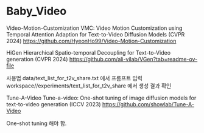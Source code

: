 # Baby_Video
Video-Motion-Customization
VMC: Video Motion Customization using Temporal Attention Adaption for Text-to-Video Diffusion Models (CVPR 2024)
https://github.com/HyeonHo99/Video-Motion-Customization

HiGen
Hierarchical Spatio-temporal Decoupling for Text-to-Video generation (CVPR 2024)
https://github.com/ali-vilab/VGen?tab=readme-ov-file

사용법
data/text_list_for_t2v_share.txt
에서 프롬프트 입력
workspace//experiments/text_list_for_t2v_share
에서 생성 결과 확인

Tune-A-Video
Tune-a-video: One-shot tuning of image diffusion models for text-to-video generation (ICCV 2023)
https://github.com/showlab/Tune-A-Video

One-shot tuning 해야 함.

